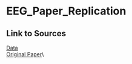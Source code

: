 # EEG_Paper_Replication
## Link to Sources
[Data](https://osf.io/d7ye5/)\
[Original Paper](https://www.frontiersin.org/articles/10.3389/fpsyt.2021.707581/full#B27)\
